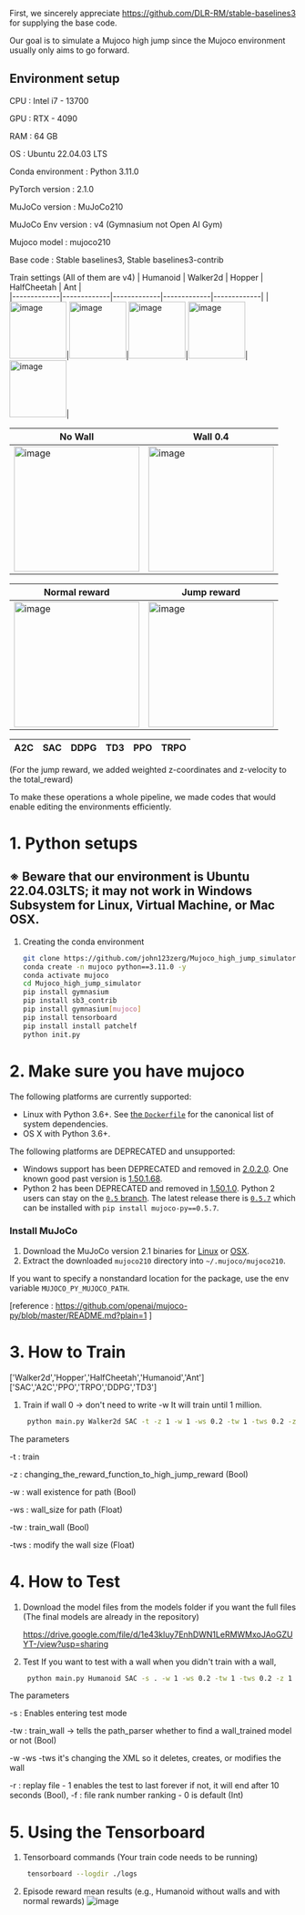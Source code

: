 

First, we sincerely appreciate https://github.com/DLR-RM/stable-baselines3 for supplying the base code.

Our goal is to simulate a Mujoco high jump since the Mujoco environment usually only aims to go forward.


## Environment setup

CPU : Intel i7 - 13700

GPU : RTX - 4090 

RAM : 64 GB

OS : Ubuntu 22.04.03 LTS 

Conda environment : Python 3.11.0 

PyTorch version : 2.1.0

MuJoCo version : MuJoCo210

MuJoCo Env version : v4 (Gymnasium not Open AI Gym)

Mujoco model : mujoco210

Base code : Stable baselines3, Stable baselines3-contrib

Train settings
(All of them are v4)
| Humanoid    | Walker2d    | Hopper      | HalfCheetah | Ant         |  
|-------------|-------------|-------------|-------------|-------------|
|<img width="100" height='100' alt="image" src="https://github.com/john123zerg/Mujoco_high_jump_simulator/assets/63462803/59cb2ede-b1ac-4125-a551-854013d5aba0">|<img width="100" height='100' alt="image" src="https://github.com/john123zerg/Mujoco_high_jump_simulator/assets/63462803/23f15ebb-3645-44c7-b7c5-8c328e563c58">|<img width="100" height='100' alt="image" src="https://github.com/john123zerg/Mujoco_high_jump_simulator/assets/63462803/901594cb-545b-40f4-bffc-3729a20f8f0f">|<img width="100" height='100' alt="image" src="https://github.com/john123zerg/Mujoco_high_jump_simulator/assets/63462803/70c4903a-f966-4129-89a6-5501d8d58008">|<img width="100" height='100' alt="image" src="https://github.com/john123zerg/Mujoco_high_jump_simulator/assets/63462803/03fe9194-22be-4bf9-a0a8-d0764cb19c03">|




| No Wall  | Wall 0.4 | 
|----------|----------|
|<img width="220" alt="image" src="https://github.com/john123zerg/Mujoco_high_jump_simulator/assets/63462803/ab4c8c17-ab73-4373-bf51-b913e38ffae7">|<img width="220" alt="image" src="https://github.com/john123zerg/Mujoco_high_jump_simulator/assets/63462803/9a8878ff-6bbb-42e7-b933-53122d6e17d7">|

| Normal reward | Jump reward  | 
|---------------|--------------|
|<img width="220" alt="image" src="https://github.com/john123zerg/Mujoco_high_jump_simulator/assets/63462803/77b1a63c-4e75-4fbc-9521-d3841a17fc75">|<img width="220" alt="image" src="https://github.com/john123zerg/Mujoco_high_jump_simulator/assets/63462803/136e57b4-0a35-4c66-879f-ed73eefa4e9d">|

| A2C | SAC | DDPG | TD3 | PPO | TRPO |
|-----|-----|------|-----|-----|------|

(For the jump reward, we added weighted z-coordinates and z-velocity to the total_reward)

To make these operations a whole pipeline, we made codes that would enable editing the environments efficiently.


# 1. Python setups
## ※ Beware that our environment is Ubuntu 22.04.03LTS; it may not work in Windows Subsystem for Linux, Virtual Machine, or Mac OSX.
1. Creating the conda environment
    ```bash
    git clone https://github.com/john123zerg/Mujoco_high_jump_simulator.git
    conda create -n mujoco python==3.11.0 -y
    conda activate mujoco
    cd Mujoco_high_jump_simulator
    pip install gymnasium
    pip install sb3_contrib
    pip install gymnasium[mujoco]
    pip install tensorboard
    pip install install patchelf
    python init.py
# 2. Make sure you have mujoco
The following platforms are currently supported:

- Linux with Python 3.6+. See [the `Dockerfile`](Dockerfile) for the canonical list of system dependencies.
- OS X with Python 3.6+.

The following platforms are DEPRECATED and unsupported:

- Windows support has been DEPRECATED and removed in [2.0.2.0](https://github.com/openai/mujoco-py/releases/tag/v2.0.2.0a1). One known good past version is [1.50.1.68](https://github.com/openai/mujoco-py/blob/9ea9bb000d6b8551b99f9aa440862e0c7f7b4191/README.md#requirements).
- Python 2 has been DEPRECATED and removed in [1.50.1.0](https://github.com/openai/mujoco-py/releases/tag/1.50.1.0). Python 2 users can stay on the [`0.5` branch](https://github.com/openai/mujoco-py/tree/0.5). The latest release there is [`0.5.7`](https://github.com/openai/mujoco-py/releases/tag/0.5.7) which can be installed with `pip install mujoco-py==0.5.7`.

### Install MuJoCo

1. Download the MuJoCo version 2.1 binaries for
   [Linux](https://mujoco.org/download/mujoco210-linux-x86_64.tar.gz) or
   [OSX](https://mujoco.org/download/mujoco210-macos-x86_64.tar.gz).
1. Extract the downloaded `mujoco210` directory into `~/.mujoco/mujoco210`.

If you want to specify a nonstandard location for the package,
use the env variable `MUJOCO_PY_MUJOCO_PATH`.

[reference : https://github.com/openai/mujoco-py/blob/master/README.md?plain=1 ]

    
# 3. How to Train 


['Walker2d','Hopper','HalfCheetah','Humanoid','Ant']
['SAC','A2C','PPO','TRPO','DDPG','TD3']
    
1. Train
   if wall 0 -> don't need to write -w
    It will train until 1 million.
   ```bash
    python main.py Walker2d SAC -t -z 1 -w 1 -ws 0.2 -tw 1 -tws 0.2 -z 1

The parameters 

-t : train 

-z : changing_the_reward_function_to_high_jump_reward (Bool)

-w : wall existence for path (Bool)

-ws : wall_size for path (Float)

-tw : train_wall (Bool) 

-tws : modify the wall size (Float)


# 4. How to Test 
    
1. Download the model files from the models folder if you want the full files (The final models are already in the repository)
   
    https://drive.google.com/file/d/1e43kluy7EnhDWN1LeRMWMxoJAoGZUYT-/view?usp=sharing

2. Test
   If you want to test with a wall when you didn't train with a wall,
   ```bash
    python main.py Humanoid SAC -s . -w 1 -ws 0.2 -tw 1 -tws 0.2 -z 1 -r 1 -f 1
The parameters 

-s : Enables entering test mode

-tw : train_wall -> tells the path_parser whether to find a wall_trained model or not (Bool)

-w -ws -tws it's changing the XML so it deletes, creates, or modifies the wall

-r : replay file - 1 enables the test to last forever if not, it will end after 10 seconds (Bool), -f : file rank number ranking - 0 is default (Int)


# 5. Using the Tensorboard

1. Tensorboard commands (Your train code needs to be running)
   ```bash
    tensorboard --logdir ./logs
2. Episode reward mean results (e.g., Humanoid without walls and with normal rewards)
   ![image](https://github.com/john123zerg/Mujoco_high_jump_simulator/assets/63462803/a791591f-bfdb-4b70-9315-b306e4d4d5aa)

   

